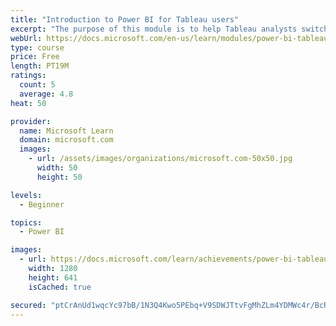 ```yaml
---
title: "Introduction to Power BI for Tableau users"
excerpt: "The purpose of this module is to help Tableau analysts switch from Tableau to Microsoft Power BI."
webUrl: https://docs.microsoft.com/en-us/learn/modules/power-bi-tableau-intro/
type: course
price: Free
length: PT19M
ratings:
  count: 5
  average: 4.8
heat: 50

provider:
  name: Microsoft Learn
  domain: microsoft.com
  images:
    - url: /assets/images/organizations/microsoft.com-50x50.jpg
      width: 50
      height: 50

levels:
  - Beginner

topics:
  - Power BI

images:
  - url: https://docs.microsoft.com/learn/achievements/power-bi-tableau-intro-social.png
    width: 1280
    height: 641
    isCached: true

secured: "ptCrAnUd1wqcYc97bB/1N3Q4Kwo5PEbq+V9SDWJTtvFgMhZLm4YDMWc4r/BcR9VVgK9Xsbxa407VyheyZTUP2u8ygAka56BRRiSbztAhaVhD73i+lcvazcSgyoWyK8njagU/gkmzMajEWxaC+vrLgRJqEs+OwgVOQvPwXXks/PzV3Q8o74yC7XLUxS3PsfF22gwlgpt6VDJwW3CNwOF8RLapnsKCJcqJxJQUUjP2EAWr7IZZfh+rPnbFrcqEqmjil3jTyugTLaGXsdMC6P6EZlnIZODr5hL4BJk3YDqR13CsMao7MF/QWojIM8/T06UNp6qpmhsn9bJQmdn+zDHSE+mlqojwnW/Vd4fqPgxOi2R74C7j8rI6+cPfsz45flNJLs0mgm+7I7qHTwoMDfPJJg==;4Y4J7YWLjvScfjUHmGnUFw=="
---
```


